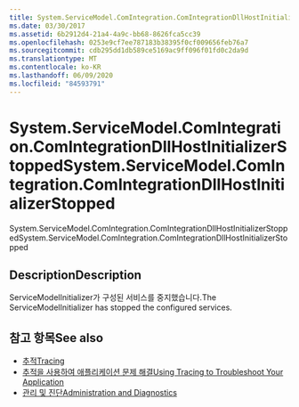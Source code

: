 ```yaml
---
title: System.ServiceModel.ComIntegration.ComIntegrationDllHostInitializerStopped
ms.date: 03/30/2017
ms.assetid: 6b2912d4-21a4-4a9c-bb68-8626fca5cc39
ms.openlocfilehash: 0253e9cf7ee787183b38395f0cf009656feb76a7
ms.sourcegitcommit: cdb295dd1db589ce5169ac9ff096f01fd0c2da9d
ms.translationtype: MT
ms.contentlocale: ko-KR
ms.lasthandoff: 06/09/2020
ms.locfileid: "84593791"
---
```

# <a name="systemservicemodelcomintegrationcomintegrationdllhostinitializerstopped"></a><span data-ttu-id="91ddb-102">System.ServiceModel.ComIntegration.ComIntegrationDllHostInitializerStopped</span><span class="sxs-lookup"><span data-stu-id="91ddb-102">System.ServiceModel.ComIntegration.ComIntegrationDllHostInitializerStopped</span></span>
<span data-ttu-id="91ddb-103">System.ServiceModel.ComIntegration.ComIntegrationDllHostInitializerStopped</span><span class="sxs-lookup"><span data-stu-id="91ddb-103">System.ServiceModel.ComIntegration.ComIntegrationDllHostInitializerStopped</span></span>  
  
## <a name="description"></a><span data-ttu-id="91ddb-104">Description</span><span class="sxs-lookup"><span data-stu-id="91ddb-104">Description</span></span>  
 <span data-ttu-id="91ddb-105">ServiceModelInitializer가 구성된 서비스를 중지했습니다.</span><span class="sxs-lookup"><span data-stu-id="91ddb-105">The ServiceModelInitializer has stopped the configured services.</span></span>  
  
## <a name="see-also"></a><span data-ttu-id="91ddb-106">참고 항목</span><span class="sxs-lookup"><span data-stu-id="91ddb-106">See also</span></span>

- [<span data-ttu-id="91ddb-107">추적</span><span class="sxs-lookup"><span data-stu-id="91ddb-107">Tracing</span></span>](index.md)
- [<span data-ttu-id="91ddb-108">추적을 사용하여 애플리케이션 문제 해결</span><span class="sxs-lookup"><span data-stu-id="91ddb-108">Using Tracing to Troubleshoot Your Application</span></span>](using-tracing-to-troubleshoot-your-application.md)
- [<span data-ttu-id="91ddb-109">관리 및 진단</span><span class="sxs-lookup"><span data-stu-id="91ddb-109">Administration and Diagnostics</span></span>](../index.md)
